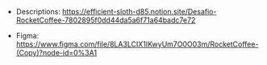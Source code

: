 - Descriptions:
  https://efficient-sloth-d85.notion.site/Desafio-RocketCoffee-7802895f0dd44da5a6f71a64badc7e72

- Figma:
  https://www.figma.com/file/8LA3LCIX1IKwyUm7O0O03m/RocketCoffee-(Copy)?node-id=0%3A1
